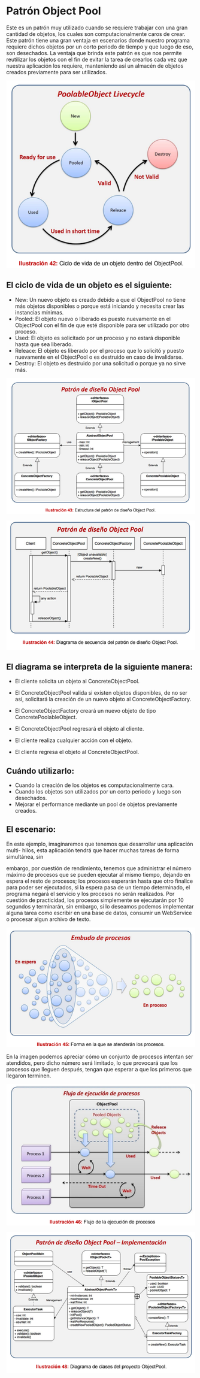 # Patrón Object Pool

Este es un patrón muy utilizado cuando se requiere trabajar con una gran cantidad
de objetos, los cuales son computacionalmente caros de crear. Este patrón tiene
una gran ventaja en escenarios donde nuestro programa requiere dichos objetos
por un corto periodo de tiempo y que luego de eso, son desechados. La ventaja
que brinda este patrón es que nos permite reutilizar los objetos con el fin de evitar
la tarea de crearlos cada vez que nuestra aplicación los requiere, manteniendo
así un almacén de objetos creados previamente para ser utilizados.

![img.png](imgs/img.png)

## El ciclo de vida de un objeto es el siguiente:
- New: Un nuevo objeto es creado debido a que el ObjectPool no tiene más
objetos disponibles o porque está iniciando y necesita crear las instancias
mínimas.
- Pooled: El objeto nuevo o liberado es puesto nuevamente en el
ObjectPool con el fin de que esté disponible para ser utilizado por otro
proceso.
- Used: El objeto es solicitado por un proceso y no estará disponible hasta
que sea liberado.
- Releace: El objeto es liberado por el proceso que lo solicitó y puesto
nuevamente en el ObjectPool o es destruido en caso de invalidarse.
- Destroy: El objeto es destruido por una solicitud o porque ya no sirve
más.

![img_1.png](imgs/img_1.png)

![img_2.png](imgs/img_2.png)

## El diagrama se interpreta de la siguiente manera:
- El cliente solicita un objeto al ConcreteObjectPool.

- El ConcreteObjectPool valida si existen objetos disponibles, de no ser así,
   solicitará la creación de un nuevo objeto al ConcreteObjectFactory.
- El ConcreteObjectFactory creará un nuevo objeto de tipo
   ConcretePoolableObject.
- El ConcreteObjectPool regresará el objeto al cliente.
- El cliente realiza cualquier acción con el objeto.
- El cliente regresa el objeto al ConcreteObjectPool.

## Cuándo utilizarlo:
- Cuando la creación de los objetos es computacionalmente cara.
- Cuando los objetos son utilizados por un corto periodo y luego son
desechados.
- Mejorar el performance mediante un pool de objetos previamente
creados.

## El escenario:

En este ejemplo, imaginaremos que tenemos que desarrollar una aplicación multi-
hilos, esta aplicación tendrá que hacer muchas tareas de forma simultánea, sin

embargo, por cuestión de rendimiento, tenemos que administrar el número
máximo de procesos que se pueden ejecutar al mismo tiempo, dejando en espera
el resto de procesos; los procesos esperarán hasta que otro finalice para poder
ser ejecutados, si la espera pasa de un tiempo determinado, el programa negará
el servicio y los procesos no serán realizados.
Por cuestión de practicidad, los procesos simplemente se ejecutarán por 10
segundos y terminarán, sin embargo, si lo deseamos podemos implementar
alguna tarea como escribir en una base de datos, consumir un WebService o
procesar algun archivo de texto.

![img_3.png](imgs/img_3.png)

En la imagen podemos apreciar cómo un conjunto de procesos intentan ser
atendidos, pero dicho número será limitado, lo que provocará que los procesos
que lleguen después, tengan que esperar a que los primeros que llegaron
terminen.

![img_4.png](imgs/img_4.png)

![img.png](imgs/img_5.png)